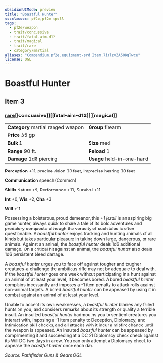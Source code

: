 ```yaml
---
obsidianUIMode: preview
title: "Boastful Hunter"
cssclasses: pf2e,pf2e-spell
tags:
  - pf2e/weapon
  - trait/concussive
  - trait/fatal-aim-d12
  - trait/magical
  - trait/rare
  - category/martial
aliases: "Compendium.pf2e.equipment-srd.Item.7irlzyZA50KqTwce"
license: OGL
---
```

# Boastful Hunter
## Item 3
### [rare](rare "Rare Rarity Trait")[[concussive]][[fatal-aim-d12]][[magical]]

|  |  |
| -- | -- |
| **Category** martial ranged weapon | **Group** firearm |
| **Price** 35 gp |  |
| **Bulk** 1 | **Size** med |
|**Range** 90 ft.| **Reload** 1|
| **Damage** 1d8 piercing  | **Usage** held-in-one-hand |



**Perception** +11; precise vision 30 feet, imprecise hearing 30 feet

**Communication** speech (Common)

**Skills** Nature +9, Performance +10, Survival +11

**Int** +0, **Wis** +2, **Cha** +3

**Will** +11

Possessing a boisterous, proud demeanor, this _+1 jezail_ is an aspiring big game hunter, always quick to share a tale of its bold adventures and predatory conquests-although the veracity of such tales is often questionable. A _boastful hunter_ enjoys tracking and hunting animals of all kinds but takes particular pleasure in taking down large, dangerous, or rare animals. Against an animal, the _boastful hunter_ deals 1d6 additional damage. On a critical hit against an animal, the _boastful hunter_ also deals 1d6 persistent bleed damage.

A _boastful hunter_ urges you to face off against tougher and tougher creatures-a challenge the ambitious rifle may not be adequate to deal with. If the _boastful hunter_ goes one week without participating in a hunt against an animal of at least your level, it becomes bored. A bored _boastful hunter_ complains incessantly and imposes a -1 item penalty to attack rolls against non-animal targets. A bored _boastful hunter_ can be appeased by using it in combat against an animal of at least your level.

Unable to accept its own weaknesses, a _boastful hunter_ blames any failed hunts on you, and considers remarks about its strength or quality a terrible insult. An insulted _boastful hunter_ badmouths you to sentient creatures you interact with, imposing a -1 item penalty to Deception, Diplomacy, and Intimidation skill checks, and all attacks with it incur a misfire chance until the weapon is appeased. An insulted _boastful hunter_ can be appeased by complimenting it and succeeding at a DC 21 Diplomacy check check against its Will DC two days in a row. You can only attempt a Diplomacy check to appease the _boastful hunter_ once each day.

*Source: Pathfinder Guns & Gears*
*OGL*